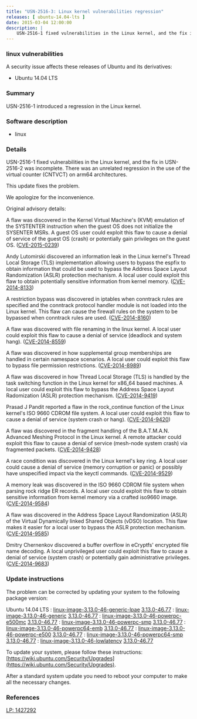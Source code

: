 ```yaml
---
title: "USN-2516-3: Linux kernel vulnerabilities regression"
releases: [ ubuntu-14.04-lts ]
date: 2015-03-04 12:00:00
description: |
    USN-2516-1 fixed vulnerabilities in the Linux kernel, and the fix in USN-2516-2 was incomplete. There was an unrelated regression in the use of the virtual counter (CNTVCT) on arm64 architectures.
--- 
```

 
### linux vulnerabilities

A security issue affects these releases of Ubuntu and its derivatives:

* Ubuntu 14.04 LTS

### Summary

USN-2516-1 introduced a regression in the Linux kernel. 

### Software description

* linux 

### Details

USN-2516-1 fixed vulnerabilities in the Linux kernel, and the fix in USN-2516-2 was incomplete. There was an unrelated regression in the use of the virtual counter (CNTVCT) on arm64 architectures.

This update fixes the problem.

We apologize for the inconvenience.

Original advisory details:

A flaw was discovered in the Kernel Virtual Machine&#39;s (KVM) emulation of the SYSTENTER instruction when the guest OS does not initialize the SYSENTER MSRs. A guest OS user could exploit this flaw to cause a denial of service of the guest OS (crash) or potentially gain privileges on the guest OS. ([CVE-2015-0239](http://people.ubuntu.com/~ubuntu-security/cve/CVE-2015-0239))

Andy Lutomirski discovered an information leak in the Linux kernel&#39;s Thread Local Storage (TLS) implementation allowing users to bypass the espfix to obtain information that could be used to bypass the Address Space Layout Randomization (ASLR) protection mechanism. A local user could exploit this flaw to obtain potentially sensitive information from kernel memory. ([CVE-2014-8133](http://people.ubuntu.com/~ubuntu-security/cve/CVE-2014-8133))

A restriction bypass was discovered in iptables when conntrack rules are specified and the conntrack protocol handler module is not loaded into the Linux kernel. This flaw can cause the firewall rules on the system to be bypassed when conntrack rules are used. ([CVE-2014-8160](http://people.ubuntu.com/~ubuntu-security/cve/CVE-2014-8160))

A flaw was discovered with file renaming in the linux kernel. A local user could exploit this flaw to cause a denial of service (deadlock and system hang). ([CVE-2014-8559](http://people.ubuntu.com/~ubuntu-security/cve/CVE-2014-8559))

A flaw was discovered in how supplemental group memberships are handled in certain namespace scenarios. A local user could exploit this flaw to bypass file permission restrictions. ([CVE-2014-8989](http://people.ubuntu.com/~ubuntu-security/cve/CVE-2014-8989))

A flaw was discovered in how Thread Local Storage (TLS) is handled by the task switching function in the Linux kernel for x86_64 based machines. A local user could exploit this flaw to bypass the Address Space Layout Radomization (ASLR) protection mechanism. ([CVE-2014-9419](http://people.ubuntu.com/~ubuntu-security/cve/CVE-2014-9419))

Prasad J Pandit reported a flaw in the rock_continue function of the Linux kernel&#39;s ISO 9660 CDROM file system. A local user could exploit this flaw to cause a denial of service (system crash or hang). ([CVE-2014-9420](http://people.ubuntu.com/~ubuntu-security/cve/CVE-2014-9420))

A flaw was discovered in the fragment handling of the B.A.T.M.A.N. Advanced Meshing Protocol in the Linux kernel. A remote attacker could exploit this flaw to cause a denial of service (mesh-node system crash) via fragmented packets. ([CVE-2014-9428](http://people.ubuntu.com/~ubuntu-security/cve/CVE-2014-9428))

A race condition was discovered in the Linux kernel&#39;s key ring. A local user could cause a denial of service (memory corruption or panic) or possibly have unspecified impact via the keyctl commands. ([CVE-2014-9529](http://people.ubuntu.com/~ubuntu-security/cve/CVE-2014-9529))

A memory leak was discovered in the ISO 9660 CDROM file system when parsing rock ridge ER records. A local user could exploit this flaw to obtain sensitive information from kernel memory via a crafted iso9660 image. ([CVE-2014-9584](http://people.ubuntu.com/~ubuntu-security/cve/CVE-2014-9584))

A flaw was discovered in the Address Space Layout Randomization (ASLR) of the Virtual Dynamically linked Shared Objects (vDSO) location. This flaw makes it easier for a local user to bypass the ASLR protection mechanism. ([CVE-2014-9585](http://people.ubuntu.com/~ubuntu-security/cve/CVE-2014-9585))

Dmitry Chernenkov discovered a buffer overflow in eCryptfs&#39; encrypted file name decoding. A local unprivileged user could exploit this flaw to cause a denial of service (system crash) or potentially gain administrative privileges. ([CVE-2014-9683](http://people.ubuntu.com/~ubuntu-security/cve/CVE-2014-9683)) 

### Update instructions

The problem can be corrected by updating your system to the following package version:

Ubuntu 14.04 LTS
 : [linux-image-3.13.0-46-generic-lpae](https://launchpad.net/ubuntu/+source/linux) <span> [3.13.0-46.77](https://launchpad.net/ubuntu/+source/linux/3.13.0-46.77) </span> 
 : [linux-image-3.13.0-46-generic](https://launchpad.net/ubuntu/+source/linux) <span> [3.13.0-46.77](https://launchpad.net/ubuntu/+source/linux/3.13.0-46.77) </span> 
 : [linux-image-3.13.0-46-powerpc-e500mc](https://launchpad.net/ubuntu/+source/linux) <span> [3.13.0-46.77](https://launchpad.net/ubuntu/+source/linux/3.13.0-46.77) </span> 
 : [linux-image-3.13.0-46-powerpc-smp](https://launchpad.net/ubuntu/+source/linux) <span> [3.13.0-46.77](https://launchpad.net/ubuntu/+source/linux/3.13.0-46.77) </span> 
 : [linux-image-3.13.0-46-powerpc64-emb](https://launchpad.net/ubuntu/+source/linux) <span> [3.13.0-46.77](https://launchpad.net/ubuntu/+source/linux/3.13.0-46.77) </span> 
 : [linux-image-3.13.0-46-powerpc-e500](https://launchpad.net/ubuntu/+source/linux) <span> [3.13.0-46.77](https://launchpad.net/ubuntu/+source/linux/3.13.0-46.77) </span> 
 : [linux-image-3.13.0-46-powerpc64-smp](https://launchpad.net/ubuntu/+source/linux) <span> [3.13.0-46.77](https://launchpad.net/ubuntu/+source/linux/3.13.0-46.77) </span> 
 : [linux-image-3.13.0-46-lowlatency](https://launchpad.net/ubuntu/+source/linux) <span> [3.13.0-46.77](https://launchpad.net/ubuntu/+source/linux/3.13.0-46.77) </span> 

To update your system, please follow these instructions: [https://wiki.ubuntu.com/Security/Upgrades](https://wiki.ubuntu.com/Security/Upgrades).

After a standard system update you need to reboot your computer to make all the necessary changes. 

### References

 [LP: 1427292](https://launchpad.net/bugs/1427292)
 
